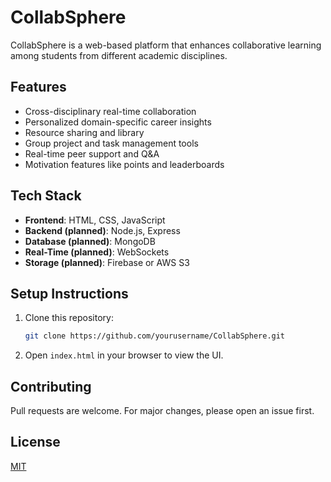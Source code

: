 # CollabSphere

CollabSphere is a web-based platform that enhances collaborative learning among students from different academic disciplines.

## Features

- Cross-disciplinary real-time collaboration
- Personalized domain-specific career insights
- Resource sharing and library
- Group project and task management tools
- Real-time peer support and Q&A
- Motivation features like points and leaderboards

## Tech Stack

- **Frontend**: HTML, CSS, JavaScript
- **Backend (planned)**: Node.js, Express
- **Database (planned)**: MongoDB
- **Real-Time (planned)**: WebSockets
- **Storage (planned)**: Firebase or AWS S3

## Setup Instructions

1. Clone this repository:
    ```bash
    git clone https://github.com/yourusername/CollabSphere.git
    ```
2. Open `index.html` in your browser to view the UI.

## Contributing

Pull requests are welcome. For major changes, please open an issue first.

## License

[MIT](LICENSE)
